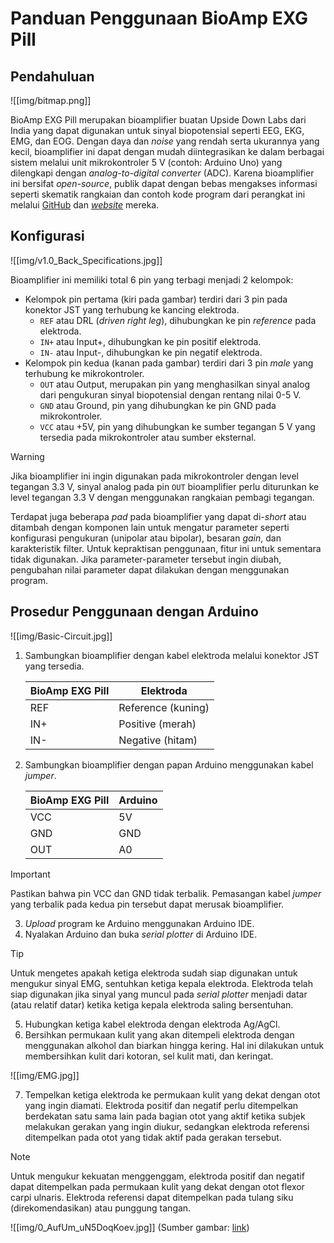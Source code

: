 # Panduan Penggunaan BioAmp EXG Pill

## Pendahuluan

![[img/bitmap.png]]

BioAmp EXG Pill merupakan bioamplifier buatan Upside Down Labs dari India yang dapat digunakan untuk sinyal biopotensial seperti EEG, EKG, EMG, dan EOG. Dengan daya dan *noise* yang rendah serta ukurannya yang kecil, bioamplifier ini dapat dengan mudah diintegrasikan ke dalam berbagai sistem melalui unit mikrokontroler 5 V (contoh: Arduino Uno) yang dilengkapi dengan *analog-to-digital converter* (ADC). Karena bioamplifier ini bersifat *open-source*, publik dapat dengan bebas mengakses informasi seperti skematik rangkaian dan contoh kode program dari perangkat ini melalui [GitHub](https://github.com/upsidedownlabs/BioAmp-EXG-Pill) dan [*website*](https://docs.upsidedownlabs.tech/hardware/bioamp/bioamp-exg-pill/index.html) mereka.

## Konfigurasi

![[img/v1.0_Back_Specifications.jpg]]

Bioamplifier ini memiliki total 6 pin yang terbagi menjadi 2 kelompok:
- Kelompok pin pertama (kiri pada gambar) terdiri dari 3 pin pada konektor JST yang terhubung ke kancing elektroda.
	- `REF` atau DRL (*driven right leg*), dihubungkan ke pin *reference* pada elektroda.
	- `IN+` atau Input+, dihubungkan ke pin positif elektroda.
	- `IN-` atau Input-, dihubungkan ke pin negatif elektroda.
- Kelompok pin kedua (kanan pada gambar) terdiri dari 3 pin *male* yang terhubung ke mikrokontroler.
	- `OUT` atau Output, merupakan pin yang menghasilkan sinyal analog dari pengukuran sinyal biopotensial dengan rentang nilai 0-5 V.
	- `GND` atau Ground, pin yang dihubungkan ke pin GND pada mikrokontroler.
	- `VCC` atau +5V, pin yang dihubungkan ke sumber tegangan 5 V yang tersedia pada mikrokontroler atau sumber eksternal.

> [!WARNING]
> Jika bioamplifier ini ingin digunakan pada mikrokontroler dengan level tegangan 3.3 V, sinyal analog pada pin `OUT` bioamplifier perlu diturunkan ke level tegangan 3.3 V dengan menggunakan rangkaian pembagi tegangan.

Terdapat juga beberapa *pad* pada bioamplifier yang dapat di-*short* atau ditambah dengan komponen lain untuk mengatur parameter seperti konfigurasi pengukuran (unipolar atau bipolar), besaran *gain*, dan karakteristik filter. Untuk kepraktisan penggunaan, fitur ini untuk sementara tidak digunakan. Jika parameter-parameter tersebut ingin diubah, pengubahan nilai parameter dapat dilakukan dengan menggunakan program.

## Prosedur Penggunaan dengan Arduino

![[img/Basic-Circuit.jpg]]

1. Sambungkan bioamplifier dengan kabel elektroda melalui konektor JST yang tersedia.

	| BioAmp EXG Pill | Elektroda |
	| --- | --- |
	| REF | Reference (kuning) |
	| IN+ | Positive (merah) |
	| IN- | Negative (hitam) |

2. Sambungkan bioamplifier dengan papan Arduino menggunakan kabel *jumper*.

	| BioAmp EXG Pill | Arduino |
	| --- | --- |
	| VCC | 5V |
	| GND | GND |
	| OUT | A0 |

>[!IMPORTANT]
> Pastikan bahwa pin VCC dan GND tidak terbalik. Pemasangan kabel *jumper* yang terbalik pada kedua pin tersebut dapat merusak bioamplifier.

3. *Upload* program ke Arduino menggunakan Arduino IDE.
4. Nyalakan Arduino dan buka *serial plotter* di Arduino IDE.

> [!TIP]
> Untuk mengetes apakah ketiga elektroda sudah siap digunakan untuk mengukur sinyal EMG, sentuhkan ketiga kepala elektroda. Elektroda telah siap digunakan jika sinyal yang muncul pada *serial plotter* menjadi datar (atau relatif datar) ketika ketiga kepala elektroda saling bersentuhan.

5. Hubungkan ketiga kabel elektroda dengan elektroda Ag/AgCl.
6. Bersihkan permukaan kulit yang akan ditempeli elektroda dengan menggunakan alkohol dan biarkan hingga kering. Hal ini dilakukan untuk membersihkan kulit dari kotoran, sel kulit mati, dan keringat.

![[img/EMG.jpg]]

7. Tempelkan ketiga elektroda ke permukaan kulit yang dekat dengan otot yang ingin diamati. Elektroda positif dan negatif perlu ditempelkan berdekatan satu sama lain pada bagian otot yang aktif ketika subjek melakukan gerakan yang ingin diukur, sedangkan elektroda referensi ditempelkan pada otot yang tidak aktif pada gerakan tersebut. 

>[!NOTE]
> Untuk mengukur kekuatan menggenggam, elektroda positif dan negatif dapat ditempelkan pada permukaan kulit yang dekat dengan otot flexor carpi ulnaris. Elektroda referensi dapat ditempelkan pada tulang siku (direkomendasikan) atau punggung tangan.
> 
> ![[img/0_AufUm_uN5DoqKoev.jpg]]
> (Sumber gambar: [link](https://medium.com/performance-course/the-importance-of-a-strong-grip-91a592323349))
